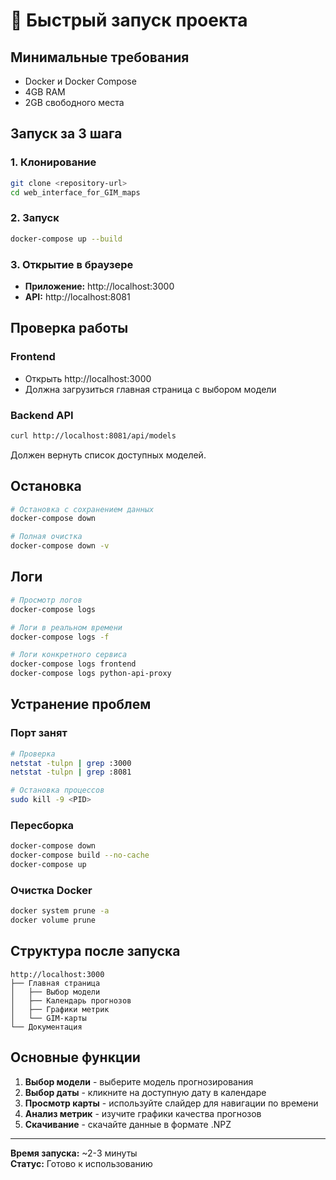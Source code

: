 # 🚀 Быстрый запуск проекта

## Минимальные требования

- Docker и Docker Compose
- 4GB RAM
- 2GB свободного места

## Запуск за 3 шага

### 1. Клонирование
```bash
git clone <repository-url>
cd web_interface_for_GIM_maps
```

### 2. Запуск
```bash
docker-compose up --build
```

### 3. Открытие в браузере
- **Приложение:** http://localhost:3000
- **API:** http://localhost:8081

## Проверка работы

### Frontend
- Открыть http://localhost:3000
- Должна загрузиться главная страница с выбором модели

### Backend API
```bash
curl http://localhost:8081/api/models
```
Должен вернуть список доступных моделей.

## Остановка

```bash
# Остановка с сохранением данных
docker-compose down

# Полная очистка
docker-compose down -v
```

## Логи

```bash
# Просмотр логов
docker-compose logs

# Логи в реальном времени
docker-compose logs -f

# Логи конкретного сервиса
docker-compose logs frontend
docker-compose logs python-api-proxy
```

## Устранение проблем

### Порт занят
```bash
# Проверка
netstat -tulpn | grep :3000
netstat -tulpn | grep :8081

# Остановка процессов
sudo kill -9 <PID>
```

### Пересборка
```bash
docker-compose down
docker-compose build --no-cache
docker-compose up
```

### Очистка Docker
```bash
docker system prune -a
docker volume prune
```

## Структура после запуска

```
http://localhost:3000
├── Главная страница
│   ├── Выбор модели
│   ├── Календарь прогнозов
│   ├── Графики метрик
│   └── GIM-карты
└── Документация
```

## Основные функции

1. **Выбор модели** - выберите модель прогнозирования
2. **Выбор даты** - кликните на доступную дату в календаре
3. **Просмотр карты** - используйте слайдер для навигации по времени
4. **Анализ метрик** - изучите графики качества прогнозов
5. **Скачивание** - скачайте данные в формате .NPZ

---

**Время запуска:** ~2-3 минуты  
**Статус:** Готово к использованию 